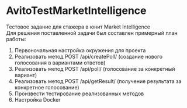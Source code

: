 # AvitoTestMarketIntelligence
Тестовое задание для стажера в юнит Market Intelligence    
Для решения поставленной задачи был составлен примерный план работы:
1. Первоночальная настройка окружения для проекта
2. Реализовать метод POST /api/createPoll/ (создание нового голосования в вариантами ответов)
3. Реализовать метод POST /api/poll/ (голосование за конкретный вариант)
4. Реализовать метод POST /api/getResult/ (получение результата за конкретное голосование)
5. Произвести тестирование реализованных методов
6. Настройка Docker
